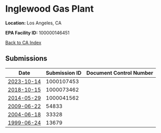 # Inglewood Gas Plant

**Location:** Los Angeles, CA

**EPA Facility ID:** 100000146451

[Back to CA Index](../../index.md)

## Submissions

| Date | Submission ID | Document Control Number |
|------|--------------|-------------------------|
| [2023-10-14](submissions/1000107453.md) | 1000107453 |  |
| [2018-10-15](submissions/1000073462.md) | 1000073462 |  |
| [2014-05-29](submissions/1000041562.md) | 1000041562 |  |
| [2009-06-22](submissions/54833.md) | 54833 |  |
| [2004-06-18](submissions/33328.md) | 33328 |  |
| [1999-06-24](submissions/13679.md) | 13679 |  |

